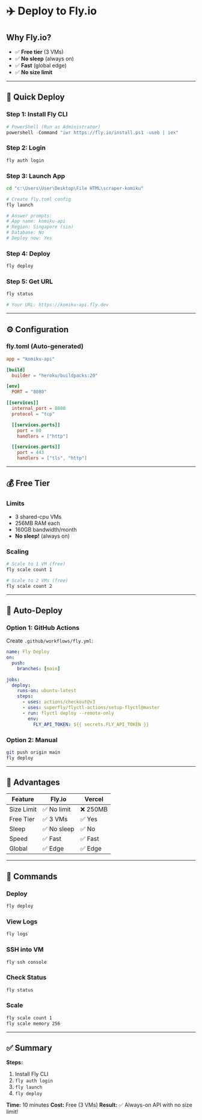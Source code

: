 # ✈️ Deploy to Fly.io

## Why Fly.io?
- ✅ **Free tier** (3 VMs)
- ✅ **No sleep** (always on)
- ✅ **Fast** (global edge)
- ✅ **No size limit**

---

## 🚀 Quick Deploy

### Step 1: Install Fly CLI
```powershell
# PowerShell (Run as Administrator)
powershell -Command "iwr https://fly.io/install.ps1 -useb | iex"
```

### Step 2: Login
```bash
fly auth login
```

### Step 3: Launch App
```bash
cd "c:\Users\User\Desktop\File HTML\scraper-komiku"

# Create fly.toml config
fly launch

# Answer prompts:
# App name: komiku-api
# Region: Singapore (sin)
# Database: No
# Deploy now: Yes
```

### Step 4: Deploy
```bash
fly deploy
```

### Step 5: Get URL
```bash
fly status

# Your URL: https://komiku-api.fly.dev
```

---

## ⚙️ Configuration

### fly.toml (Auto-generated)
```toml
app = "komiku-api"

[build]
  builder = "heroku/buildpacks:20"

[env]
  PORT = "8080"

[[services]]
  internal_port = 8080
  protocol = "tcp"

  [[services.ports]]
    port = 80
    handlers = ["http"]

  [[services.ports]]
    port = 443
    handlers = ["tls", "http"]
```

---

## 💰 Free Tier

### Limits
- 3 shared-cpu VMs
- 256MB RAM each
- 160GB bandwidth/month
- **No sleep!** (always on)

### Scaling
```bash
# Scale to 1 VM (free)
fly scale count 1

# Scale to 2 VMs (free)
fly scale count 2
```

---

## 🔄 Auto-Deploy

### Option 1: GitHub Actions
Create `.github/workflows/fly.yml`:
```yaml
name: Fly Deploy
on:
  push:
    branches: [main]

jobs:
  deploy:
    runs-on: ubuntu-latest
    steps:
      - uses: actions/checkout@v3
      - uses: superfly/flyctl-actions/setup-flyctl@master
      - run: flyctl deploy --remote-only
        env:
          FLY_API_TOKEN: ${{ secrets.FLY_API_TOKEN }}
```

### Option 2: Manual
```bash
git push origin main
fly deploy
```

---

## 🎯 Advantages

| Feature | Fly.io | Vercel |
|---------|--------|--------|
| Size Limit | ✅ No limit | ❌ 250MB |
| Free Tier | ✅ 3 VMs | ✅ Yes |
| Sleep | ✅ No sleep | ✅ No |
| Speed | ✅ Fast | ✅ Fast |
| Global | ✅ Edge | ✅ Edge |

---

## 📝 Commands

### Deploy
```bash
fly deploy
```

### View Logs
```bash
fly logs
```

### SSH into VM
```bash
fly ssh console
```

### Check Status
```bash
fly status
```

### Scale
```bash
fly scale count 1
fly scale memory 256
```

---

## ✅ Summary

**Steps:**
1. Install Fly CLI
2. `fly auth login`
3. `fly launch`
4. `fly deploy`

**Time:** 10 minutes
**Cost:** Free (3 VMs)
**Result:** ✅ Always-on API with no size limit!
